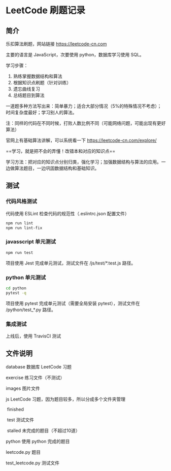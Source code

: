 # LeetCode 刷题记录

## 简介

乐扣算法刷题，网站链接 https://leetcode-cn.com

主要的语言是 JavaScript，次要使用 python，数据库学习使用 SQL。

学习步骤：

1. 熟练掌握数据结构和算法
2. 根据知识点刷题（针对训练）
3. 遗忘曲线复习
4. 总结题目到算法

一道题多种方法写出来：简单暴力；适合大部分情况（5%的特殊情况不考虑）；时间复杂度最好；学习别人的算法。

注：同样的代码在不同时候，打败人数比例不同（可能网络问题，可能出现有更好算法）

官网上有基础算法讲解，可以系统看一下 https://leetcode-cn.com/explore/

==学习，就是把不会的弄懂！改错本和对应的知识点==

学习方法：把对应的知识点分别归类，强化学习；加强数据结构与算法的应用。一边做算法题目，一边巩固数据结构和基础知识。


## 测试

### 代码风格测试

代码使用 ESLint 检查代码的规范性（.eslintrc.json 配置文件）

~~~bash
npm run lint
npm run lint-fix
~~~

### javasscript 单元测试

~~~bash
npm run test
~~~

项目使用 Jest 完成单元测试，测试文件在 /js/test/*.test.js 路径。

### python 单元测试

~~~bash
cd python
pytest -q
~~~

项目使用 pytest 完成单元测试（需要全局安装 pytest），测试文件在 /python/test_*.py 路径。

### 集成测试

上线后，使用 TravisCI 测试



## 文件说明

database 数据库 LeetCode 习题

exercise 练习文件（不测试）

images 图片文件

js LeetCode 习题，因为题目较多，所以分成多个文件夹管理

​	finished

​	test 测试文件

​	stalled 未完成的题目（不超过10道）

python 使用 python 完成的题目

  leetcode.py 题目

  test_leetcode.py 测试文件

